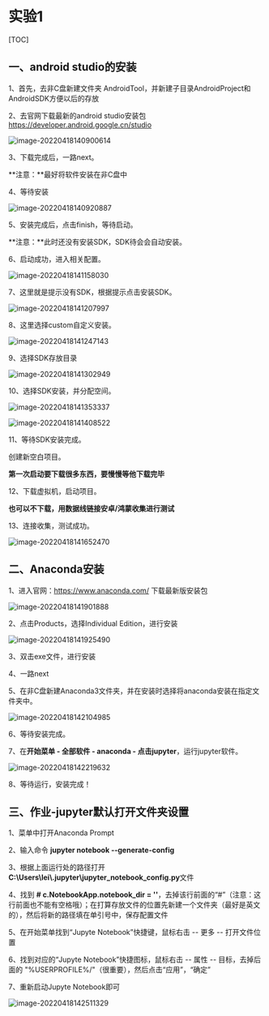 # 实验1

[TOC]

## 一、android studio的安装

1、首先，去非C盘新建文件夹 AndroidTool，并新建子目录AndroidProject和AndroidSDK方便以后的存放

2、去官网下载最新的android studio安装包 https://developer.android.google.cn/studio

![image-20220418140900614](images/image-20220418140900614.png)

3、下载完成后，一路next。

**注意：**最好将软件安装在非C盘中

4、等待安装

![image-20220418140920887](images/image-20220418140920887.png)

5、安装完成后，点击finish，等待启动。

**注意：**此时还没有安装SDK，SDK待会会自动安装。

6、启动成功，进入相关配置。

![image-20220418141158030](images/image-20220418141158030.png)

7、这里就是提示没有SDK，根据提示点击安装SDK。

![image-20220418141207997](images/image-20220418141207997.png)

8、这里选择custom自定义安装。

![image-20220418141247143](images/image-20220418141247143.png)

9、选择SDK存放目录

![image-20220418141302949](images/image-20220418141302949.png)

10、选择SDK安装，并分配空间。

![image-20220418141353337](images/image-20220418141353337.png)

![image-20220418141408522](images/image-20220418141408522.png)

11、等待SDK安装完成。

创建新空白项目。

**第一次启动要下载很多东西，要慢慢等他下载完毕**

12、下载虚拟机，启动项目。

**也可以不下载，用数据线链接安卓/鸿蒙收集进行测试**

13、连接收集，测试成功。

![image-20220418141652470](images/image-20220418141652470.png)



## 二、Anaconda安装

1、进入官网：https://www.anaconda.com/ 下载最新版安装包

![image-20220418141901888](images/image-20220418141901888.png)

2、点击Products，选择Individual Edition，进行安装

![image-20220418141925490](images/image-20220418141925490.png)

3、双击exe文件，进行安装

4、一路next

5、在非C盘新建Anaconda3文件夹，并在安装时选择将anaconda安装在指定文件夹中。

![image-20220418142104985](images/image-20220418142104985.png)

6、等待安装完成。

7、在**开始菜单 - 全部软件 - anaconda - 点击jupyter**，运行jupyter软件。

![image-20220418142219632](images/image-20220418142219632.png)

8、等待运行，安装完成！



## 三、作业-jupyter默认打开文件夹设置

1、菜单中打开Anaconda Prompt

2、输入命令 **jupyter notebook --generate-config**

3、根据上面运行处的路径打开**C:\Users\lei\\.jupyter\jupyter_notebook_config.py**文件

4、找到 **# c.NotebookApp.notebook_dir = ''**，去掉该行前面的“#”（注意：这行前面也不能有空格哦）；在打算存放文件的位置先新建一个文件夹（最好是英文的），然后将新的路径填在单引号中，保存配置文件

5、在开始菜单找到“Jupyte Notebook”快捷键，鼠标右击 -- 更多 -- 打开文件位置

6、找到对应的“Jupyte Notebook”快捷图标，鼠标右击 -- 属性 -- 目标，去掉后面的 "%USERPROFILE%/"（很重要），然后点击“应用”，“确定”　　

7、重新启动Jupyte Notebook即可

![image-20220418142511329](images/image-20220418142511329.png)

